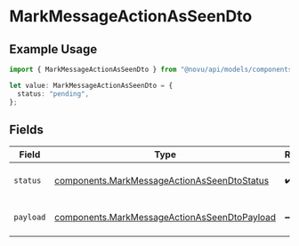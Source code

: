 # MarkMessageActionAsSeenDto

## Example Usage

```typescript
import { MarkMessageActionAsSeenDto } from "@novu/api/models/components";

let value: MarkMessageActionAsSeenDto = {
  status: "pending",
};
```

## Fields

| Field                                                                                                        | Type                                                                                                         | Required                                                                                                     | Description                                                                                                  |
| ------------------------------------------------------------------------------------------------------------ | ------------------------------------------------------------------------------------------------------------ | ------------------------------------------------------------------------------------------------------------ | ------------------------------------------------------------------------------------------------------------ |
| `status`                                                                                                     | [components.MarkMessageActionAsSeenDtoStatus](../../models/components/markmessageactionasseendtostatus.md)   | :heavy_check_mark:                                                                                           | Message action status                                                                                        |
| `payload`                                                                                                    | [components.MarkMessageActionAsSeenDtoPayload](../../models/components/markmessageactionasseendtopayload.md) | :heavy_minus_sign:                                                                                           | Message action payload                                                                                       |
